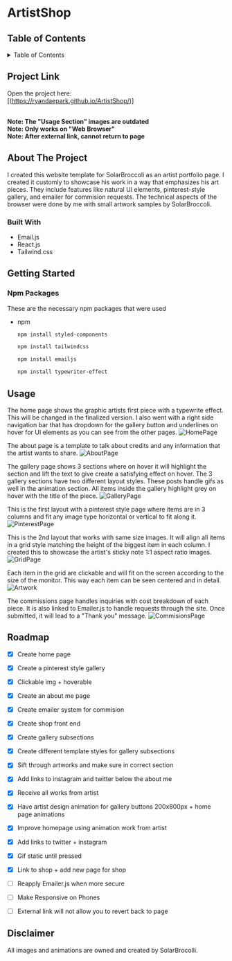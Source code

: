 # ArtistShop

<!-- TABLE OF CONTENTS -->
## Table of Contents

<details>
  <summary>Table of Contents</summary>
  <ol>
    <li>
      <a href="#project-link">Project Link</a>
    </li>
    <li>
      <a href="#about-the-project">About The Project</a>
      <ul>
        <li><a href="#built-with">Built With</a></li>
      </ul>
    </li>
    <li>
      <a href="#getting-started">Getting Started</a>
      <ul>
        <li><a href="#roadmap">Roadmap</a></li>
      </ul>
    </li>
    <li><a href="#usage">Usage</a></li>
    <li><a href="#disclaimer">Disclaimer</a></li>
  </ol>
</details>

<!-- PROJECT LINK -->
## Project Link

Open the project here: </br>
[(https://ryandaepark.github.io/ArtistShop/)]

</br>
<b> Note: The "Usage Section" images are outdated </b> 
</br>
<b> Note: Only works on "Web Browser" </b> 
</br>
<b> Note: After external link, cannot return to page </b> 

<!-- ABOUT THE PROJECT -->
## About The Project

I created this website template for SolarBroccoli as an artist portfolio page. I created it customly to showcase his work in a way that emphasizes his art pieces. They include features like natural UI elements, pinterest-style gallery, and emailer for commision requests. The technical aspects of the browser were done by me with small artwork samples by SolarBroccoli. 

### Built With

* Email.js
* React.js
* Tailwind.css


<!-- GETTING STARTED -->
## Getting Started

### Npm Packages
These are the necessary npm packages that were used

* npm
  ```sh
  npm install styled-components
  ```

  ```sh
  npm install tailwindcss
  ```

  ```sh
  npm install emailjs
  ```

  ```sh
  npm install typewriter-effect
  ```

<!-- USAGE EXAMPLES -->
## Usage
The home page shows the graphic artists first piece with a typewrite effect. This will be changed in the finalized version. I also went with a right side navigation bar that has dropdown for the gallery button and underlines on hover for UI elements as you can see from the other pages. 
![HomePage](https://github.com/ryandaepark/ArtistShop/assets/57121651/8c719149-2ed6-42d0-a454-c172a1928f90)
</br>

The about page is a template to talk about credits and any information that the artist wants to share. 
![AboutPage](https://github.com/ryandaepark/ArtistShop/assets/57121651/848d9f7f-f7e0-4fdf-98df-4150f2864a33)
</br>

The gallery page shows 3 sections where on hover it will highlight the section and lift the text to give create a satisfying effect on hover. The 3 gallery sections have two different layout styles. These posts handle gifs as well in the animation section. All items inside the gallery highlight grey on hover with the title of the piece. 
![GalleryPage](https://github.com/ryandaepark/ArtistShop/assets/57121651/f8c395d4-fbc8-4179-9449-68638796ebc5)
</br>

This is the first layout with a pinterest style page where items are in 3 columns and fit any image type horizontal or vertical to fit along it. 
![PinterestPage](https://github.com/ryandaepark/ArtistShop/assets/57121651/06ebead9-70a8-4418-a63d-88681e1966e8)
</br>

This is the 2nd layout that works with same size images. It will align all items in a grid style matching the height of the biggest item in each column. I created this to showcase the artist's sticky note 1:1 aspect ratio images. 
![GridPage](https://github.com/ryandaepark/ArtistShop/assets/57121651/e059c226-8f40-4d4b-9713-488227a5c364)
</br>

Each item in the grid are clickable and will fit on the screen according to the size of the monitor. This way each item can be seen centered and in detail. 
![Artwork](https://github.com/ryandaepark/ArtistShop/assets/57121651/c36e5ed5-cd02-4bf3-8a55-d95962268096)
</br>

The commissions page handles inquiries with cost breakdown of each piece. It is also linked to Emailer.js to handle requests through the site. Once submitted, it will lead to a "Thank you" message. 
![CommisionsPage](https://github.com/ryandaepark/ArtistShop/assets/57121651/e200819b-5bbe-40a1-bebd-fbffa7ca2f9a)
</br>

<!-- ROADMAP -->
## Roadmap

- [X] Create home page 
- [X] Create a pinterest style gallery 
- [X] Clickable img + hoverable
- [X] Create an about me page
- [X] Create emailer system for commision
- [X] Create shop front end
- [X] Create gallery subsections
- [X] Create different template styles for gallery subsections
- [X] Sift through artworks and make sure in correct section
- [X] Add links to instagram and twitter below the about me
- [X] Receive all works from artist
- [X] Have artist design animation for gallery buttons 200x800px  + home page animations
- [X] Improve homepage using animation work from artist 
- [X] Add links to twitter + instagram
- [X] Gif static until pressed
- [X] Link to shop + add new page for shop

- [ ] Reapply Emailer.js when more secure
- [ ] Make Responsive on Phones
- [ ] External link will not allow you to revert back to page

<!-- DISCLAIMER -->
## Disclaimer
All images and animations are owned and created by SolarBrocolli. 

